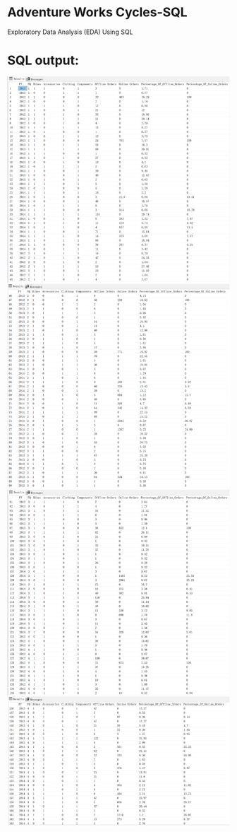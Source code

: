 # Adventure Works Cycles-SQL
Exploratory Data Analysis (EDA) Using SQL

# SQL output:
![](SQL1.png)
![](SQL2.png)
![](SQL3.png)
![](SQL4.png)
